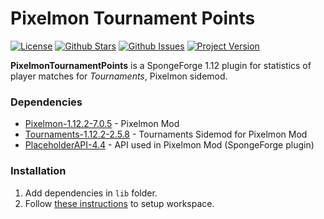 Pixelmon Tournament Points
============

[![License](https://img.shields.io/github/license/nerlied/PixelmonTournamentPoints.svg?color=brightgreen&style=for-the-badge)](/LICENSE) 
[![Github Stars](https://img.shields.io/github/stars/nerlied/PixelmonTournamentPoints.svg?color=DeepSkyBlue&style=for-the-badge)](https://github.com/nerlied/PixelmonTournamentPoints/stargazers) 
[![Github Issues](https://img.shields.io/github/issues/nerlied/PixelmonTournamentPoints.svg?color=Crimson&style=for-the-badge)](https://github.com/nerlied/PixelmonTournamentPoints/issues) 
[![Project Version](https://img.shields.io/badge/version-1.0.0-Orange.svg?style=for-the-badge)](https://github.com/nerlied/PixelmonTournamentPoints)

**PixelmonTournamentPoints** is a SpongeForge 1.12 plugin for statistics of player matches for *Tournaments*, Pixelmon sidemod.

### Dependencies

* [Pixelmon-1.12.2-7.0.5](https://reforged.gg/) - Pixelmon Mod
* [Tournaments-1.12.2-2.5.8](https://pixelmonmod.com/downloads.php) - Tournaments Sidemod for Pixelmon Mod
* [PlaceholderAPI-4.4](https://ore.spongepowered.org/rojo8399/PlaceholderAPI) - API used in Pixelmon Mod (SpongeForge plugin)

### Installation

1. Add dependencies in ```lib``` folder.
1. Follow [these instructions](https://mcforge.readthedocs.io/en/latest/gettingstarted/) to setup workspace.
